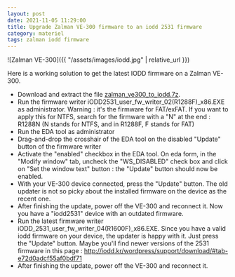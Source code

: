 ```yaml
---
layout: post
date: 2021-11-05 11:29:00
title: Upgrade Zalman VE-300 firmware to an iodd 2531 firmware
category: materiel
tags: zalman iodd firmware
---
```


![Zalman VE-300]({{ "/assets/images/iodd.jpg" | relative_url }})

Here is a working solution to get the latest IODD firmware on a Zalman VE-300.

- Download and extract the file [zalman_ve300_to_iodd.7z](https://github.com/brahimmachkouri/ioddfirmware/raw/master/zalman_ve300_to_iodd.7z).
- Run the firmware writer iODD2531_user_fw_writer_02(R1288F)_x86.EXE as administrator. Warning : it's the firmware for FAT/exFAT. If you want to apply this for NTFS, search for the firmware with a "N" at the end : R1288N (N stands for NTFS, and in R1288F, F stands for FAT)
- Run the EDA tool as administrator
- Drag-and-drop the crosshair of the EDA tool on the disabled "Update" button of the firmware writer
- Activate the "enabled" checkbox in the EDA tool. On eda  form, in the "Modify window" tab, uncheck the "WS_DISABLED" check box and click on "Set the window text" button : the "Update" button should now be enabled. 
- With your VE-300 device connected, press the "Update" button. The old updater is not so picky about the installed firmware on the device as the recent one.
- After finishing the update, power off the VE-300 and reconnect it. Now you have a "iodd2531" device with an outdated firmware.
- Run the latest firmware writer iODD_2531_user_fw_writer_04(R1600F)_x86.EXE. Since you have a valid iodd firmware on your device, the updater is happy with it. Just press the "Update" button. Maybe you'll find newer versions of the 2531 firmware in this page : http://iodd.kr/wordpress/support/download/#tab-e72d0adcf55af0bdf71
- After finishing the update, power off the VE-300 and reconnect it.
